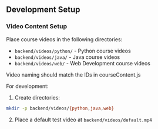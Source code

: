 ## Development Setup

### Video Content Setup
Place course videos in the following directories:
- `backend/videos/python/` - Python course videos
- `backend/videos/java/` - Java course videos
- `backend/videos/web/` - Web Development course videos

Video naming should match the IDs in courseContent.js

For development:
1. Create directories:
```bash
mkdir -p backend/videos/{python,java,web}
```
2. Place a default test video at `backend/videos/default.mp4`
